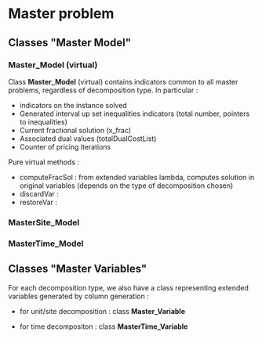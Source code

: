 # Master problem

## Classes "Master Model"

### Master_Model (virtual)

Class __Master_Model__ (virtual) contains indicators common to all master problems, regardless of decomposition type.
In particular :
* indicators on the instance solved
* Generated interval up set inequalities indicators (total number, pointers to inequalities)
* Current fractional solution (x_frac)
* Associated dual values (totalDualCostList)
* Counter of pricing iterations

Pure virtual methods :
- computeFracSol : from extended variables lambda, computes solution in original variables (depends on the type of decomposition chosen)
- discardVar :
- restoreVar :

### MasterSite_Model

### MasterTime_Model



## Classes "Master Variables"


For each decomposition type, we also have a class representing extended variables generated by column generation :

- for unit/site decomposition : class __Master_Variable__

- for time decompositon : class __MasterTime_Variable__
